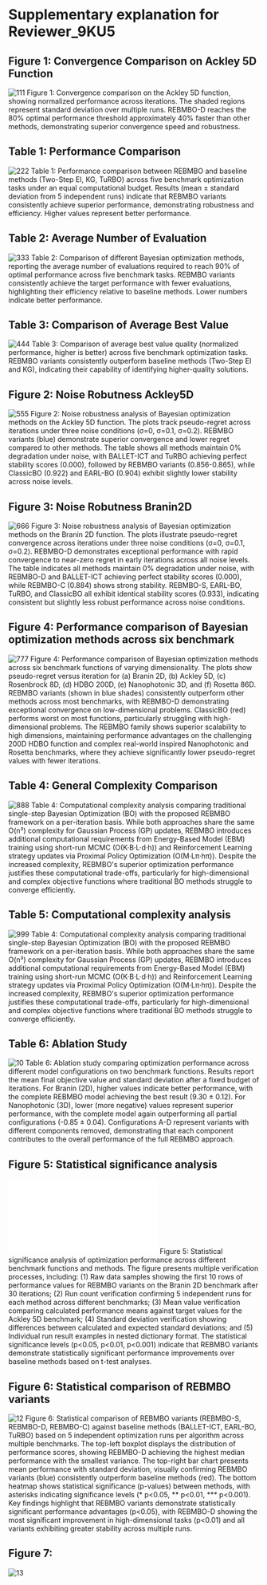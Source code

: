 # Supplementary explanation for Reviewer_9KU5
## Figure 1: Convergence Comparison on Ackley 5D Function
![111](./reviewer_9KU5_doc/Convergence_comparison_on_the_Ackley_5D_function.PNG)
Figure 1: Convergence comparison on the Ackley 5D function, showing normalized performance across iterations. The shaded regions represent standard deviation over multiple runs. REBMBO-D reaches the 80% optimal performance threshold approximately 40% faster than other methods, demonstrating superior convergence speed and robustness.

## Table 1: Performance Comparison
![222](./reviewer_9KU5_doc/Performance_comparison_between_REBMBO_and_baseline_methods.PNG)
Table 1: Performance comparison between REBMBO and baseline methods (Two-Step EI, KG, TuRBO) across five benchmark optimization tasks under an equal computational budget. Results (mean ± standard deviation from 5 independent runs) indicate that REBMBO variants consistently achieve superior performance, demonstrating robustness and efficiency. Higher values represent better performance.

## Table 2: Average Number of Evaluation
![333](./reviewer_9KU5_doc/Comparison_of_different_Bayesian_optimization_methods.PNG)
Table 2: Comparison of different Bayesian optimization methods, reporting the average number of evaluations required to reach 90% of optimal performance across five benchmark tasks. REBMBO variants consistently achieve the target performance with fewer evaluations, highlighting their efficiency relative to baseline methods. Lower numbers indicate better performance.

## Table 3: Comparison of Average Best Value
![444](./reviewer_9KU5_doc/Comparison_of_average_best_value_quality.PNG)
Table 3: Comparison of average best value quality (normalized performance, higher is better) across five benchmark optimization tasks. REBMBO variants consistently outperform baseline methods (Two-Step EI and KG), indicating their capability of identifying higher-quality solutions.

## Figure 2: Noise Robutness Ackley5D
![555](./reviewer_9KU5_doc/Noise_Robustness_ack.PNG)
Figure 2: Noise robustness analysis of Bayesian optimization methods on the Ackley 5D function. The plots track pseudo-regret across iterations under three noise conditions (σ=0, σ=0.1, σ=0.2). REBMBO variants (blue) demonstrate superior convergence and lower regret compared to other methods. The table shows all methods maintain 0% degradation under noise, with BALLET-ICT and TuRBO achieving perfect stability scores (0.000), followed by REBMBO variants (0.856-0.865), while ClassicBO (0.922) and EARL-BO (0.904) exhibit slightly lower stability across noise levels.

## Figure 3: Noise Robutness Branin2D
![666](./reviewer_9KU5_doc/Noise_Robustness_barn.PNG)
Figure 3: Noise robustness analysis of Bayesian optimization methods on the Branin 2D function. The plots illustrate pseudo-regret convergence across iterations under three noise conditions (σ=0, σ=0.1, σ=0.2). REBMBO-D demonstrates exceptional performance with rapid convergence to near-zero regret in early iterations across all noise levels. The table indicates all methods maintain 0% degradation under noise, with REBMBO-D and BALLET-ICT achieving perfect stability scores (0.000), while REBMBO-C (0.884) shows strong stability. REBMBO-S, EARL-BO, TuRBO, and ClassicBO all exhibit identical stability scores (0.933), indicating consistent but slightly less robust performance across noise conditions.

## Figure 4: Performance comparison of Bayesian optimization methods across six benchmark
![777](./reviewer_9KU5_doc/Noise_Robustness_all.png)
Figure 4: Performance comparison of Bayesian optimization methods across six benchmark functions of varying dimensionality. The plots show pseudo-regret versus iteration for (a) Branin 2D, (b) Ackley 5D, (c) Rosenbrock 8D, (d) HDBO 200D, (e) Nanophotonic 3D, and (f) Rosetta 86D. REBMBO variants (shown in blue shades) consistently outperform other methods across most benchmarks, with REBMBO-D demonstrating exceptional convergence on low-dimensional problems. ClassicBO (red) performs worst on most functions, particularly struggling with high-dimensional problems. The REBMBO family shows superior scalability to high dimensions, maintaining performance advantages on the challenging 200D HDBO function and complex real-world inspired Nanophotonic and Rosetta benchmarks, where they achieve significantly lower pseudo-regret values with fewer iterations.

## Table 4: General Complexity Comparison
![888](./reviewer_9KU5_doc/Computational_Cost_gen.png)
Table 4: Computational complexity analysis comparing traditional single-step Bayesian Optimization (BO) with the proposed REBMBO framework on a per-iteration basis. While both approaches share the same O(n³) complexity for Gaussian Process (GP) updates, REBMBO introduces additional computational requirements from Energy-Based Model (EBM) training using short-run MCMC (O(K·B·L·d·h)) and Reinforcement Learning strategy updates via Proximal Policy Optimization (O(M·Lπ·hπ)). Despite the increased complexity, REBMBO's superior optimization performance justifies these computational trade-offs, particularly for high-dimensional and complex objective functions where traditional BO methods struggle to converge efficiently.

## Table 5: Computational complexity analysis
![999](./reviewer_9KU5_doc/Computational-Cost_con.png)
Table 4: Computational complexity analysis comparing traditional single-step Bayesian Optimization (BO) with the proposed REBMBO framework on a per-iteration basis. While both approaches share the same O(n³) complexity for Gaussian Process (GP) updates, REBMBO introduces additional computational requirements from Energy-Based Model (EBM) training using short-run MCMC (O(K·B·L·d·h)) and Reinforcement Learning strategy updates via Proximal Policy Optimization (O(M·Lπ·hπ)). Despite the increased complexity, REBMBO's superior optimization performance justifies these computational trade-offs, particularly for high-dimensional and complex objective functions where traditional BO methods struggle to converge efficiently.

## Table 6: Ablation Study 
![10](./reviewer_9KU5_doc/Abalation_Study.png)
Table 6: Ablation study comparing optimization performance across different model configurations on two benchmark functions. Results report the mean final objective value and standard deviation after a fixed budget of iterations. For Branin (2D), higher values indicate better performance, with the complete REBMBO model achieving the best result (9.30 ± 0.12). For Nanophotonic (3D), lower (more negative) values represent superior performance, with the complete model again outperforming all partial configurations (-0.85 ± 0.04). Configurations A-D represent variants with different components removed, demonstrating that each component contributes to the overall performance of the full REBMBO approach.

## Figure 5: Statistical significance analysis
![11](./reviewer_9KU5_doc/Detailed_statistical_verification_of_experimental_robustness.pdf)
Figure 5: Statistical significance analysis of optimization performance across different benchmark functions and methods. The figure presents multiple verification processes, including: (1) Raw data samples showing the first 10 rows of performance values for REBMBO variants on the Branin 2D benchmark after 30 iterations; (2) Run count verification confirming 5 independent runs for each method across different benchmarks; (3) Mean value verification comparing calculated performance means against target values for the Ackley 5D benchmark; (4) Standard deviation verification showing differences between calculated and expected standard deviations; and (5) Individual run result examples in nested dictionary format. The statistical significance levels (p<0.05, p<0.01, p<0.001) indicate that REBMBO variants demonstrate statistically significant performance improvements over baseline methods based on t-test analyses.

## Figure 6: Statistical comparison of REBMBO variants
![12](./reviewer_9KU5_doc/Visual_analysis_of_statistical_significance.png)
Figure 6: Statistical comparison of REBMBO variants (REBMBO-S, REBMBO-D, REBMBO-C) against baseline methods (BALLET-ICT, EARL-BO, TuRBO) based on 5 independent optimization runs per algorithm across multiple benchmarks. The top-left boxplot displays the distribution of performance scores, showing REBMBO-D achieving the highest median performance with the smallest variance. The top-right bar chart presents mean performance with standard deviation, visually confirming REBMBO variants (blue) consistently outperform baseline methods (red). The bottom heatmap shows statistical significance (p-values) between methods, with asterisks indicating significance levels (* p<0.05, ** p<0.01, *** p<0.001). Key findings highlight that REBMBO variants demonstrate statistically significant performance advantages (p<0.05), with REBMBO-D showing the most significant improvement in high-dimensional tasks (p<0.01) and all variants exhibiting greater stability across multiple runs.

## Figure 7: 
![13](./reviewer_9KU5_doc/overall_framework.png)



